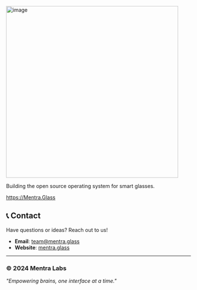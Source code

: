 <img width="469" alt="image" src="https://github.com/user-attachments/assets/cb227c7c-1263-4f03-bf1a-97ef38aad63d" />

Building the open source operating system for smart glasses.

https://Mentra.Glass

## 📞 Contact

Have questions or ideas? Reach out to us!

- **Email**: team@mentra.glass
- **Website**: [mentra.glass](https://mentra.glass)

---

### © 2024 Mentra Labs
*"Empowering brains, one interface at a time."*
